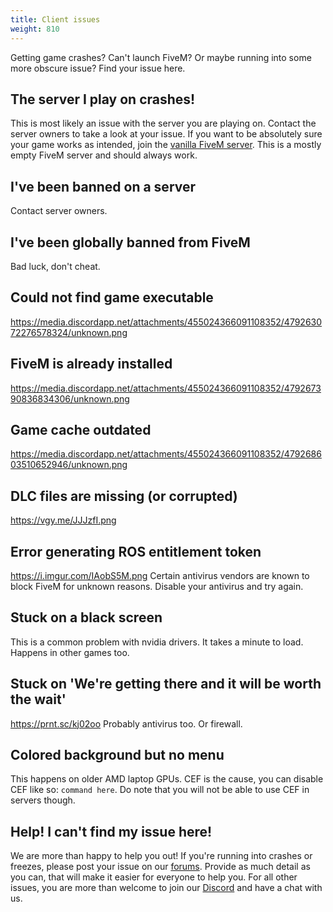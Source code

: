 ```yaml
---
title: Client issues
weight: 810
---
```


Getting game crashes? Can't launch FiveM? Or maybe running into some more
obscure issue? Find your issue here.

The server I play on crashes!
-----------------------------
This is most likely an issue with the server you are playing on. Contact the
server owners to take a look at your issue. If you want to be absolutely sure
your game works as intended, join the [vanilla FiveM server][vanilla-server].
This is a mostly empty FiveM server and should always work.

I've been banned on a server
----------------------------
Contact server owners.

I've been globally banned from FiveM
------------------------------------
Bad luck, don't cheat.

Could not find game executable
------------------------------
https://media.discordapp.net/attachments/455024366091108352/479263072276578324/unknown.png

FiveM is already installed
--------------------------
https://media.discordapp.net/attachments/455024366091108352/479267390836834306/unknown.png

Game cache outdated
-------------------
https://media.discordapp.net/attachments/455024366091108352/479268603510652946/unknown.png

DLC files are missing (or corrupted)
------------------------------------
https://vgy.me/JJJzfI.png

Error generating ROS entitlement token
--------------------------------------
https://i.imgur.com/IAobS5M.png
Certain antivirus vendors are known to block FiveM for unknown reasons. Disable
your antivirus and try again.

Stuck on a black screen
-----------------------
This is a common problem with nvidia drivers. It takes a minute to load. Happens
in other games too.

Stuck on 'We're getting there and it will be worth the wait'
------------------------------------------------------------
https://prnt.sc/kj02oo
Probably antivirus too. Or firewall.

Colored background but no menu
------------------------------
This happens on older AMD laptop GPUs. CEF is the cause, you can disable CEF
like so: `command here`. Do note that you will not be able to use CEF in
servers though.

Help! I can't find my issue here!
---------------------------------
We are more than happy to help you out! If you're running into crashes or freezes, please post your issue
on our [forums][forum]. Provide as much detail as you can, that will make it easier for everyone to help you.
For all other issues, you are more than welcome to join our [Discord][discord] and have a chat with us.

[vanilla-server]: https://servers.fivem.net/#/servers/detail/198.27.79.239:45454
[forum]: https://forum.fivem.net/
[discord]: https://discord.gg/GtvkUsc
